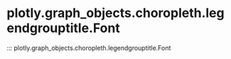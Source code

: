 # plotly.graph_objects.choropleth.legendgrouptitle.Font

::: plotly.graph_objects.choropleth.legendgrouptitle.Font
